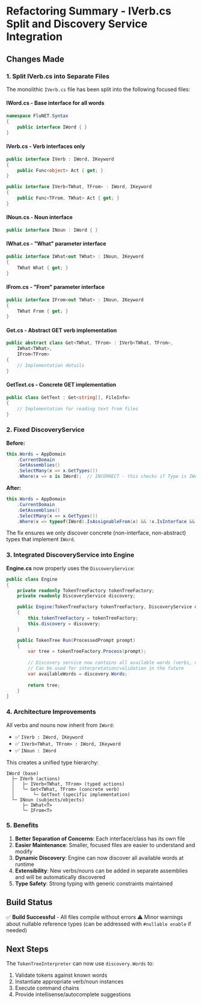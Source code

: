 # Refactoring Summary - IVerb.cs Split and Discovery Service Integration

## Changes Made

### 1. Split IVerb.cs into Separate Files

The monolithic `IVerb.cs` file has been split into the following focused files:

#### **IWord.cs** - Base interface for all words
```csharp
namespace FluNET.Syntax
{
    public interface IWord { }
}
```

#### **IVerb.cs** - Verb interfaces only
```csharp
public interface IVerb : IWord, IKeyword
{
    public Func<object> Act { get; }
}

public interface IVerb<TWhat, TFrom> : IWord, IKeyword
{
    public Func<TFrom, TWhat> Act { get; }
}
```

#### **INoun.cs** - Noun interface
```csharp
public interface INoun : IWord { }
```

#### **IWhat.cs** - "What" parameter interface
```csharp
public interface IWhat<out TWhat> : INoun, IKeyword
{
    TWhat What { get; }
}
```

#### **IFrom.cs** - "From" parameter interface
```csharp
public interface IFrom<out TWhat> : INoun, IKeyword
{
    TWhat From { get; }
}
```

#### **Get.cs** - Abstract GET verb implementation
```csharp
public abstract class Get<TWhat, TFrom> : IVerb<TWhat, TFrom>,
    IWhat<TWhat>,
    IFrom<TFrom>
{
    // Implementation details
}
```

#### **GetText.cs** - Concrete GET implementation
```csharp
public class GetText : Get<string[], FileInfo>
{
    // Implementation for reading text from files
}
```

### 2. Fixed DiscoveryService

**Before:**
```csharp
this.Words = AppDomain
    .CurrentDomain
    .GetAssemblies()
    .SelectMany(x => x.GetTypes())
    .Where(x => x is IWord);  // INCORRECT - this checks if Type is IWord, not if it implements IWord
```

**After:**
```csharp
this.Words = AppDomain
    .CurrentDomain
    .GetAssemblies()
    .SelectMany(x => x.GetTypes())
    .Where(x => typeof(IWord).IsAssignableFrom(x) && !x.IsInterface && !x.IsAbstract);
```

The fix ensures we only discover concrete (non-interface, non-abstract) types that implement `IWord`.

### 3. Integrated DiscoveryService into Engine

**Engine.cs** now properly uses the `DiscoveryService`:

```csharp
public class Engine
{
    private readonly TokenTreeFactory tokenTreeFactory;
    private readonly DiscoveryService discovery;

    public Engine(TokenTreeFactory tokenTreeFactory, DiscoveryService discovery)
    {
        this.tokenTreeFactory = tokenTreeFactory;
        this.discovery = discovery;
    }

    public TokenTree Run(ProcessedPrompt prompt)
    {
        var tree = tokenTreeFactory.Process(prompt);
        
        // Discovery service now contains all available words (verbs, nouns)
        // Can be used for interpretation/validation in the future
        var availableWords = discovery.Words;
        
        return tree;
    }
}
```

### 4. Architecture Improvements

All verbs and nouns now inherit from `IWord`:
- ✅ `IVerb : IWord, IKeyword`
- ✅ `IVerb<TWhat, TFrom> : IWord, IKeyword`
- ✅ `INoun : IWord`

This creates a unified type hierarchy:
```
IWord (base)
  ├─ IVerb (actions)
  │   ├─ IVerb<TWhat, TFrom> (typed actions)
  │   └─ Get<TWhat, TFrom> (concrete verb)
  │       └─ GetText (specific implementation)
  └─ INoun (subjects/objects)
      ├─ IWhat<T>
      └─ IFrom<T>
```

### 5. Benefits

1. **Better Separation of Concerns**: Each interface/class has its own file
2. **Easier Maintenance**: Smaller, focused files are easier to understand and modify
3. **Dynamic Discovery**: Engine can now discover all available words at runtime
4. **Extensibility**: New verbs/nouns can be added in separate assemblies and will be automatically discovered
5. **Type Safety**: Strong typing with generic constraints maintained

## Build Status

✅ **Build Successful** - All files compile without errors
⚠️ Minor warnings about nullable reference types (can be addressed with `#nullable enable` if needed)

## Next Steps

The `TokenTreeInterpreter` can now use `discovery.Words` to:
1. Validate tokens against known words
2. Instantiate appropriate verb/noun instances
3. Execute command chains
4. Provide intellisense/autocomplete suggestions
